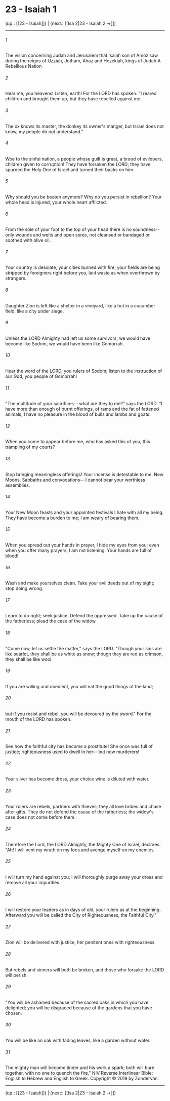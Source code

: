 # 23 - Isaiah 1

(up:: [[23 - Isaiah]]) | (next:: [[Isa 2|23 - Isaiah 2 →]])

***


###### 1 
The vision concerning Judah and Jerusalem that Isaiah son of Amoz saw during the reigns of Uzziah, Jotham, Ahaz and Hezekiah, kings of Judah.A Rebellious Nation 

###### 2 
Hear me, you heavens! Listen, earth! For the LORD has spoken: "I reared children and brought them up, but they have rebelled against me. 

###### 3 
The ox knows its master, the donkey its owner's manger, but Israel does not know, my people do not understand." 

###### 4 
Woe to the sinful nation, a people whose guilt is great, a brood of evildoers, children given to corruption! They have forsaken the LORD; they have spurned the Holy One of Israel and turned their backs on him. 

###### 5 
Why should you be beaten anymore? Why do you persist in rebellion? Your whole head is injured, your whole heart afflicted. 

###### 6 
From the sole of your foot to the top of your head there is no soundness-- only wounds and welts and open sores, not cleansed or bandaged or soothed with olive oil. 

###### 7 
Your country is desolate, your cities burned with fire; your fields are being stripped by foreigners right before you, laid waste as when overthrown by strangers. 

###### 8 
Daughter Zion is left like a shelter in a vineyard, like a hut in a cucumber field, like a city under siege. 

###### 9 
Unless the LORD Almighty had left us some survivors, we would have become like Sodom, we would have been like Gomorrah. 

###### 10 
Hear the word of the LORD, you rulers of Sodom; listen to the instruction of our God, you people of Gomorrah! 

###### 11 
"The multitude of your sacrifices-- what are they to me?" says the LORD. "I have more than enough of burnt offerings, of rams and the fat of fattened animals; I have no pleasure in the blood of bulls and lambs and goats. 

###### 12 
When you come to appear before me, who has asked this of you, this trampling of my courts? 

###### 13 
Stop bringing meaningless offerings! Your incense is detestable to me. New Moons, Sabbaths and convocations-- I cannot bear your worthless assemblies. 

###### 14 
Your New Moon feasts and your appointed festivals I hate with all my being. They have become a burden to me; I am weary of bearing them. 

###### 15 
When you spread out your hands in prayer, I hide my eyes from you; even when you offer many prayers, I am not listening. Your hands are full of blood! 

###### 16 
Wash and make yourselves clean. Take your evil deeds out of my sight; stop doing wrong. 

###### 17 
Learn to do right; seek justice. Defend the oppressed. Take up the cause of the fatherless; plead the case of the widow. 

###### 18 
"Come now, let us settle the matter," says the LORD. "Though your sins are like scarlet, they shall be as white as snow; though they are red as crimson, they shall be like wool. 

###### 19 
If you are willing and obedient, you will eat the good things of the land; 

###### 20 
but if you resist and rebel, you will be devoured by the sword." For the mouth of the LORD has spoken. 

###### 21 
See how the faithful city has become a prostitute! She once was full of justice; righteousness used to dwell in her-- but now murderers! 

###### 22 
Your silver has become dross, your choice wine is diluted with water. 

###### 23 
Your rulers are rebels, partners with thieves; they all love bribes and chase after gifts. They do not defend the cause of the fatherless; the widow's case does not come before them. 

###### 24 
Therefore the Lord, the LORD Almighty, the Mighty One of Israel, declares: "Ah! I will vent my wrath on my foes and avenge myself on my enemies. 

###### 25 
I will turn my hand against you; I will thoroughly purge away your dross and remove all your impurities. 

###### 26 
I will restore your leaders as in days of old, your rulers as at the beginning. Afterward you will be called the City of Righteousness, the Faithful City." 

###### 27 
Zion will be delivered with justice, her penitent ones with righteousness. 

###### 28 
But rebels and sinners will both be broken, and those who forsake the LORD will perish. 

###### 29 
"You will be ashamed because of the sacred oaks in which you have delighted; you will be disgraced because of the gardens that you have chosen. 

###### 30 
You will be like an oak with fading leaves, like a garden without water. 

###### 31 
The mighty man will become tinder and his work a spark; both will burn together, with no one to quench the fire." NIV Reverse Interlinear Bible: English to Hebrew and English to Greek. Copyright © 2019 by Zondervan.

***

(up:: [[23 - Isaiah]]) | (next:: [[Isa 2|23 - Isaiah 2 →]])
